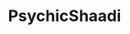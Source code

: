 ---
layout: default
title: PsychicShaadi
short_description: Psychometric evaluations for matchmaking
long_description: TODO
is_featured: true
---